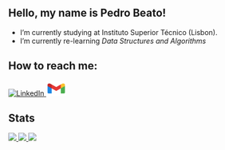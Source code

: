 ## Hello, my name is Pedro Beato!

- I’m currently studying at Instituto Superior Técnico (Lisbon).
- I’m currently re-learning *Data Structures and Algorithms*

## How to reach me:
<p align="left">
<a href="https://www.linkedin.com/in/pedrocastrobeato/" target="_blank">
  <img src="https://cdn.jsdelivr.net/gh/devicons/devicon/icons/linkedin/linkedin-original.svg" alt="LinkedIn" width="40" height="40"/>
</a>

<a>
<img src="https://raw.githubusercontent.com/rahuldkjain/github-profile-readme-generator/master/src/images/icons/Social/gmail.svg" alt="Gmail" height="30" width="40" /> 
</a>
</p>

## Stats
<!-- GitHub Stats -->
<a href="https://github.com/anuraghazra/github-readme-stats">
  <img height="180em" src="https://github-readme-stats.vercel.app/api?username=pedrocbeato&hide_border=true&show_icons=true&count_private=true&bg_color=1a1a2e&text_color=eee&icon_color=f39c12&title_color=e74c3c&border_color=16213e" />
</a>
<!-- Top Languages -->
<a href="https://github.com/anuraghazra/convoychat">
  <img height="180em" src="https://github-readme-stats.vercel.app/api/top-langs/?username=pedrocbeato&layout=compact&hide_border=true&langs_count=8&bg_color=1a1a2e&text_color=eee&title_color=e74c3c&border_color=16213e" />
</a>
<!-- Streak Stats -->
<a href="https://git.io/streak-stats">
  <img height="170em" src="https://streak-stats.demolab.com?user=pedrocbeato&hide_border=true&date_format=j%20M%5B%20Y%5D&mode=weekly&background=1a1a2e&stroke=16213e&ring=f39c12&fire=e74c3c&currStreakNum=eee&sideNums=eee&currStreakLabel=e74c3c&sideLabels=bbb&dates=bbb" />
</a>


<!--
**OhBeato/OhBeato** is a ✨ _special_ ✨ repository because its `README.md` (this file) appears on your GitHub profile.

Here are some ideas to get you started:

- 🔭 I’m currently working on ...
- 🌱 I’m currently learning ...
- 👯 I’m looking to collaborate on ...
- 🤔 I’m looking for help with ...
- 💬 Ask me about ...
- 📫 How to reach me: ...
- 😄 Pronouns: ...
- ⚡ Fun fact: ...
-->
